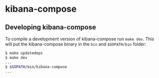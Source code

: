 # kibana-compose

Developing kibana-compose
-------------------------

To compile a development version of kibana-compose run `make dev`. This will put the kibana-compose binary in the `bin` and `$GOPATH/bin` folder:

```sh
$ make updatedeps
$ make dev
...
$ $GOPATH/bin/kibana-compose
...
```
